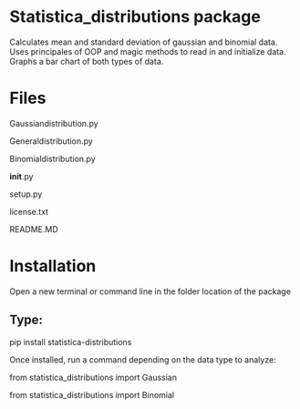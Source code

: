 # Statistica_distributions package

Calculates mean and standard deviation of gaussian and binomial data.
Uses principales of OOP and magic methods to read in and initialize data.
Graphs a bar chart of both types of data. 

# Files

Gaussiandistribution.py

Generaldistribution.py

Binomialdistribution.py

__init__.py

setup.py

license.txt

README.MD

# Installation

Open a new terminal or command line in the folder location of the package

## Type:

pip install statistica-distributions

Once installed, run a command depending on the data type to analyze:

from statistica_distributions import Gaussian

from statistica_distributions import Binomial






